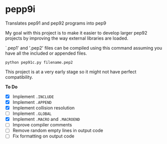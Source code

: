 # pepp9i
Translates pep91 and pep92 programs into pep9

My goal with this project is to make it easier to develop larger pep92 projects by improving the way external libraries are loaded.

`.pep1' and '.pep2' files can be compiled using this command assuming you have all the included or appended files.
```
python pep91c.py filename.pep2
```
This project is at a very early stage so it might not have perfect compatibility.

**To Do**

- [x] Implement ```.INCLUDE```
- [x] Implement ```.APPEND```
- [x] Implement collision resolution
- [ ] Implement ```.GLOBAL```
- [x] Implement ```.MACRO``` and ```.MACROEND```
- [ ] Improve compiler comments
- [ ] Remove random empty lines in output code
- [ ] Fix formatting on output code